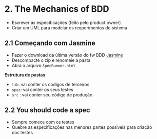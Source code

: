 # 2. The Mechanics of BDD

* Escrever as especificações (feito pelo product owner)
* Criar um UML para modelar os requerimentos do sistema

## 2.1 Começando com Jasmine

* Fazer o download da última versão do fw BDD [Jasmine](https://github.com/jasmine/jasmine/tree/master/dist)
* Descompacte o zip e renomeie a pasta
* Abra o arquivo `SpecRunner.html`

**Estrutura de pastas**

* `lib`: vai conter os códigos de terceiros
* `spec`: vai conter os seus testes
* `src` : vai conter seu código de produção

## 2.2 You should code a spec

* Sempre comece com os testes
* Quebre as especificações nas menores partes possíveis para criação dos testes